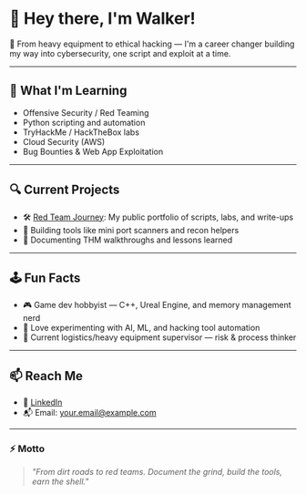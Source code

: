 # 👋 Hey there, I'm Walker! 

🔧 From heavy equipment to ethical hacking — I'm a career changer building my way into cybersecurity, one script and exploit at a time.

---

## 🧠 What I'm Learning
- Offensive Security / Red Teaming
- Python scripting and automation
- TryHackMe / HackTheBox labs
- Cloud Security (AWS)
- Bug Bounties & Web App Exploitation

---

## 🔍 Current Projects
- 🛠️ [Red Team Journey](https://github.com/walker89/red-team-journey): My public portfolio of scripts, labs, and write-ups
- 🧪 Building tools like mini port scanners and recon helpers
- 📓 Documenting THM walkthroughs and lessons learned

---

## 🕹️ Fun Facts
- 🎮 Game dev hobbyist — C++, Ureal Engine, and memory management nerd
- 🤖 Love experimenting with AI, ML, and hacking tool automation
- 🚜 Current logistics/heavy equipment supervisor — risk & process thinker

---

## 📫 Reach Me
- 🔗 [LinkedIn](https://www.linkedin.com/in/YOUR-LINKEDIN)  
- 📬 Email: your.email@example.com

---

### ⚡ Motto
> *"From dirt roads to red teams. Document the grind, build the tools, earn the shell."*
